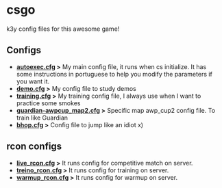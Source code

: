 # csgo
k3y config files for this awesome game!

## Configs

- **[autoexec.cfg](autoexec.cfg) >** My main config file, it runs when cs initialize. It has some instructions in portuguese to help you modify the parameters if you want it.
- **[demo.cfg](demo.cfg) >** My config file to study demos
- **[training.cfg](training.cfg) >** My training config file, I always use when I want to practice some smokes
- **[guardian-awpcup_map2.cfg](guardian-awpcup_map2.cfg) >** Specific map awp_cup2 config file. To train like Guardian
- **[bhop.cfg](bhop.cfg) >** Config file to jump like an idiot x)

## rcon configs

- **[live_rcon.cfg](live_rcon.cfg) >** It runs config for competitive match on server.
- **[treino_rcon.cfg](treino_rcon.cfg) >** It runs config for training on server.
- **[warmup_rcon.cfg](warmup_rcon.cfg) >** It runs config for warmup on server.
